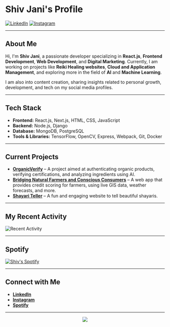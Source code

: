 # Shiv Jani's Profile

[![LinkedIn](https://img.shields.io/badge/LinkedIn-Shiv%20Jani-blue?logo=linkedin&logoColor=white)](https://www.linkedin.com/in/shiv-jani-56973a26b/)
[![Instagram](https://img.shields.io/badge/Instagram-shiv_jani_%20-%23E4405F?logo=instagram&logoColor=white)](https://www.instagram.com/jani._.712/)

---

## About Me

Hi, I'm **Shiv Jani**, a passionate developer specializing in **React.js**, **Frontend Development**, **Web Development**, and **Digital Marketing**. Currently, I am working on projects like **Reiki Healing websites**, **Cloud and Application Management**, and exploring more in the field of **AI** and **Machine Learning**.

I am also into content creation, sharing insights related to personal growth, development, and tech on my social media profiles.

---

## Tech Stack

- **Frontend:** React.js, Next.js, HTML, CSS, JavaScript
- **Backend:** Node.js, Django
- **Database:** MongoDB, PostgreSQL
- **Tools & Libraries:** TensorFlow, OpenCV, Express, Webpack, Git, Docker

---

## Current Projects

- **[OrganicVerify](#)** – A project aimed at authenticating organic products, verifying certifications, and analyzing ingredients using AI. 
- **[Bridging Natural Farmers and Conscious Consumers](#)** – A web app that provides credit scoring for farmers, using live GIS data, weather forecasts, and more.
- **[Shayari Teller](#)** – A fun and engaging website to tell beautiful shayaris.

---

## My Recent Activity

![Recent Activity](https://github-readme-activity-graph.vercel.app/graph?username=jani-shiv&theme=github-dark-dimmed&custom_title=Shiv%20Jani%20Activity%20Graph)

---

## Spotify

[![Shiv's Spotify](https://spotify-github-profile.kittinanx.com/api/view?uid=11147618695&cover_image=true&theme=novatorem&show_offline=true&background_color=121212&interchange=false&bar_color=53b14f&bar_color_cover=false)](https://open.spotify.com/user/11147618695)

---

## Connect with Me

- **[LinkedIn](https://www.linkedin.com/in/shiv-jani-56973a26b/)**
- **[Instagram](https://www.instagram.com/jani._.712/)**
- **[Spotify](https://open.spotify.com/user/11147618695)**

---

<p align="center">
  <img src="https://capsule-render.vercel.app/api?type=waving&color=gradient&height=60&section=footer"/>
</p>
